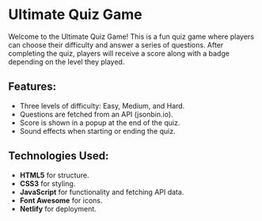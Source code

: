 # Ultimate Quiz Game

Welcome to the Ultimate Quiz Game! This is a fun quiz game where players can choose their difficulty and answer a series of questions. After completing the quiz, players will receive a score along with a badge depending on the level they played.

## Features:
- Three levels of difficulty: Easy, Medium, and Hard.
- Questions are fetched from an API (jsonbin.io).
- Score is shown in a popup at the end of the quiz.
- Sound effects when starting or ending the quiz.

## Technologies Used:
- **HTML5** for structure.
- **CSS3** for styling.
- **JavaScript** for functionality and fetching API data.
- **Font Awesome** for icons.
- **Netlify** for deployment.

 
